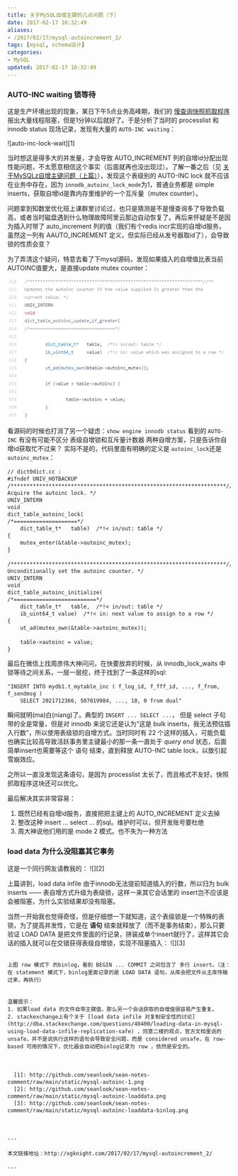 ```yaml
---
title: 关于MySQL自增主键的几点问题（下）
date: 2017-02-17 16:32:49
aliases:
- /2017/02/17/mysql-autoincrement_2/
tags: [mysql, schema设计]
categories:
- MySQL
updated: 2017-02-17 16:32:49
---
```


### AUTO-INC waiting 锁等待
这是生产环境出现的现象，某日下午5点业务高峰期，我们的 [慢查询快照抓取程序](http://xgknight.com/2016/09/27/python-mysql-querykill/) 报出大量线程阻塞，但是1分钟以后就好了。于是分析了当时的 processlist 和 innodb status 现场记录，发现有大量的 `AUTO-INC waiting`：

![auto-inc-lock-wait][1]

当时想这是得多大的并发量，才会导致 AUTO_INCREMENT 列的自增id分配出现性能问题，不太愿意相信这个事实（后面就再也没出现过）。了解一番之后（见 [关于MySQLz自增主键问题（上篇）](http://xgknight.com/2017/02/16/mysql-autoincrement/)），发现这个表级别的 AUTO-INC lock 就不应该在业务中存在，因为 `innodb_autoinc_lock_mode`为1，普通业务都是 simple inserts，获取自增id是靠内存里维护的一个互斥量（mutex counter）。

问题拿到知数堂优化班上课群里讨论过，也只是猜测是不是慢查询多了导致负载高，或者当时磁盘遇到什么物理故障阿里云那边自动恢复了。再后来怀疑是不是因为插入时带了 auto_increment 列的值（我们有个redis incr实现的自增id服务，虽然这一列有 AAUTO_INCREMENT 定义，但实际已经从发号器取id了），会导致锁的性质会变？

为了弄清这个疑问，特意去看了下mysql源码，发现如果插入的自增值比表当前AUTOINC值要大，是直接update mutex counter：

![](http://github.com/seanlook/sean-notes-comment/raw/main/static/mysql-autoinc-mutex-update.png)

看源码的时候也打消了另一个疑虑：`show engine innodb status` 看到的 `AUTO-INC` 有没有可能不区分 表级自增锁和互斥量计数器 两种自增方案，只是告诉你自增id获取忙不过来？ 实际不是的，代码里面有明确的定义是 `autoinc_lock`还是`autoinc_mutex`：
```
// dict0dict.cc :
#ifndef UNIV_HOTBACKUP
/********************************************************************//**
Acquire the autoinc lock. */
UNIV_INTERN
void
dict_table_autoinc_lock(
/*====================*/
	dict_table_t*	table)	/*!< in/out: table */
{
	mutex_enter(&table->autoinc_mutex);
}

/********************************************************************//**
Unconditionally set the autoinc counter. */
UNIV_INTERN
void
dict_table_autoinc_initialize(
/*==========================*/
	dict_table_t*	table,	/*!< in/out: table */
	ib_uint64_t	value)	/*!< in: next value to assign to a row */
{
	ut_ad(mutex_own(&table->autoinc_mutex));

	table->autoinc = value;
}
```
<!-- more -->
最后在微信上找周彦伟大神问问，在快要放弃的时候，从 innodb_lock_waits 中锁等待之间关系，一层一层挖，终于找到了一条这样的sql:
```
"INSERT INTO mydb1.t_mytable_inc ( f_log_id, f_fff_id, ..., f_from, f_sendmsg )
    SELECT 2021712366, 507019984, ..., 10, 0 from dual"
```
瞬间就明(ma)白(niang)了。典型的 `INSERT ... SELECT ...`， 但是 select 子句带的全是常量，但是对 innodb 来说它还是认为“这是 bulk inserts，我无法预估插入行数”，所以使用表级锁的自增方式。当时同时有 22 个这样的插入，可能负载也确实比较高导致活跃事务里主键最小的那一条一直处于 *query end* 状态，后面简单insert也需要等这个 语句 结束，直到释放 AUTO-INC table lock，以致引起雪崩效应。

之所以一直没发现这条语句，是因为 processlist 太长了，而且格式不友好。快照抓取程序这块还可以优化。

最后解决其实非常容易：
1. 既然已经有自增id服务，直接把把主键上的 AUTO_INCREMENT 定义去掉
2. 整改这种 insert ... select ... 的sql。维护时可以，但开发账号要杜绝
3. 周大神说他们用的是 mode 2 模式。也不失为一种方法

### load data 为什么没阻塞其它事务
这是一个同行网友请教我的：
![][2]

上篇讲到，load data infile 由于innodb无法提前知道插入的行数，所以归为 bulk inserts —— 表自增方式升级为表级锁，这样一来其它会话里的 insert岂不应该是会被阻塞，为什么实验结果却没有阻塞。

当然一开始我也觉得奇怪，但是仔细想一下就知道，这个表级锁是一个特殊的表锁，为了提高并发性，它是在 **语句** 结束就释放了（而不是事务结束），那么只要验证 LOAD DATA 是把文件里面的行记录，拼装成单个insert就行了，这样其它会话的插入就可以在交错获得表级自增锁，实现不阻塞插入：
![][3]

~~~上图我是为了看效果，临时设置 `log_bin='statement'`，看到 `LOAD DATA INFILE` 会把文件转换成 *一个* 事务包含的 *多行* insert，于是就说得通了。~~~ @jin 多谢指正。

上图 row 模式下 的binlog，看到 BEGIN ... COMMIT 之间包含了 多行 insert。（注：在 statement 模式下，binlog里面记录的是 LOAD DATA 语句，从库会把文件从主库传输过来，再执行）


温馨提示：  
1. 如果load data 的文件自带主键值，那么另一个会话获取的自增值很容易产生重复。
2. stackexchange上有个关于 [load data infile 对复制安全性的讨论](http://dba.stackexchange.com/questions/40400/loading-data-in-mysql-using-load-data-infile-replication-safe) ，同意二楼的观点，官方文档里说的 unsafe，并不是说执行这样的语句会导致安全问题，而是 considered unsafe，在 row-based 可用的情况下，优化器会自动把binlog记录为 row ，依然是安全的。



  [1]: http://github.com/seanlook/sean-notes-comment/raw/main/static/mysql-autoinc-1.png
  [2]: http://github.com/seanlook/sean-notes-comment/raw/main/static/mysql-autoinc-loaddata.png
  [3]: http://github.com/seanlook/sean-notes-comment/raw/main/static/mysql-autoinc-loaddata-binlog.png



---

本文链接地址：http://xgknight.com/2017/02/17/mysql-autoincrement_2/

---
